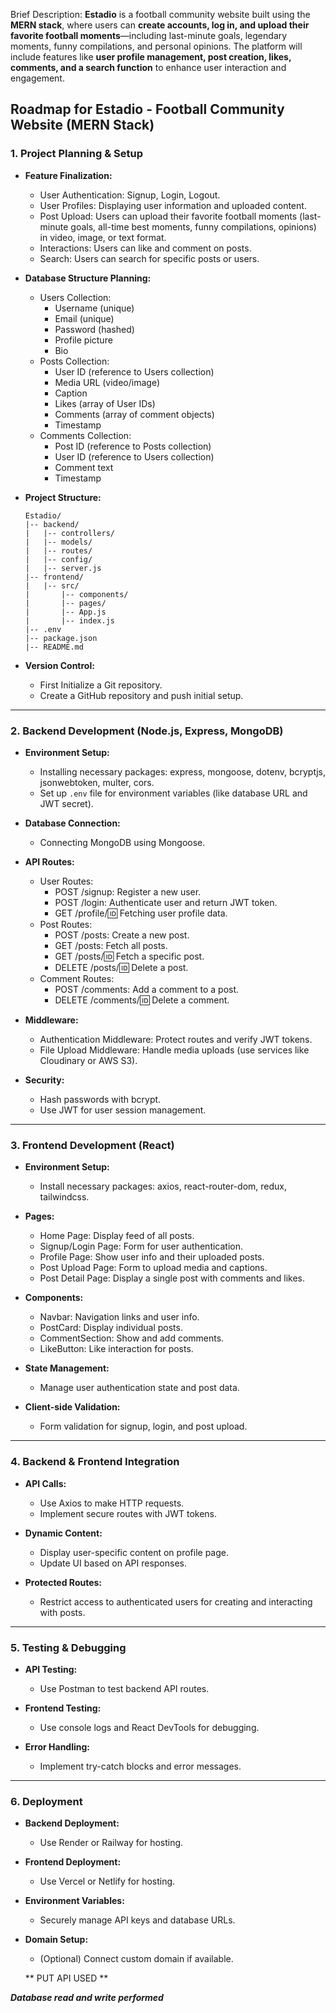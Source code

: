 Brief Description:
**Estadio** is a football community website built using the **MERN stack**, where users can **create accounts, log in, and upload their favorite football moments**—including last-minute goals, legendary moments, funny compilations, and personal opinions. The platform will include features like **user profile management, post creation, likes, comments, and a search function** to enhance user interaction and engagement.

## Roadmap for Estadio - Football Community Website (MERN Stack)

### 1. Project Planning & Setup
- **Feature Finalization:**
  - User Authentication: Signup, Login, Logout.
  - User Profiles: Displaying user information and uploaded content.
  - Post Upload: Users can upload their favorite football moments (last-minute goals, all-time best moments, funny compilations, opinions) in video, image, or text format.
  - Interactions: Users can like and comment on posts.
  - Search: Users can search for specific posts or users.

- **Database Structure Planning:**
  - Users Collection:
    - Username (unique)
    - Email (unique)
    - Password (hashed)
    - Profile picture
    - Bio
  - Posts Collection:
    - User ID (reference to Users collection)
    - Media URL (video/image)
    - Caption
    - Likes (array of User IDs)
    - Comments (array of comment objects)
    - Timestamp
  - Comments Collection:
    - Post ID (reference to Posts collection)
    - User ID (reference to Users collection)
    - Comment text
    - Timestamp

- **Project Structure:**
  ```
  Estadio/
  |-- backend/
  |   |-- controllers/
  |   |-- models/
  |   |-- routes/
  |   |-- config/
  |   |-- server.js
  |-- frontend/
  |   |-- src/
  |       |-- components/
  |       |-- pages/
  |       |-- App.js
  |       |-- index.js
  |-- .env
  |-- package.json
  |-- README.md
  ```

- **Version Control:**
  - First Initialize a Git repository.
  - Create a GitHub repository and push initial setup.

---

### 2. Backend Development (Node.js, Express, MongoDB)
- **Environment Setup:**
  - Installing necessary packages: express, mongoose, dotenv, bcryptjs, jsonwebtoken, multer, cors.
  - Set up `.env` file for environment variables (like database URL and JWT secret).

- **Database Connection:**
  - Connecting MongoDB using Mongoose.

- **API Routes:**
  - User Routes:
    - POST /signup: Register a new user.
    - POST /login: Authenticate user and return JWT token.
    - GET /profile/:id: Fetching user profile data.
  - Post Routes:
    - POST /posts: Create a new post.
    - GET /posts: Fetch all posts.
    - GET /posts/:id: Fetch a specific post.
    - DELETE /posts/:id: Delete a post.
  - Comment Routes:
    - POST /comments: Add a comment to a post.
    - DELETE /comments/:id: Delete a comment.

- **Middleware:**
  - Authentication Middleware: Protect routes and verify JWT tokens.
  - File Upload Middleware: Handle media uploads (use services like Cloudinary or AWS S3).

- **Security:**
  - Hash passwords with bcrypt.
  - Use JWT for user session management.

---

### 3. Frontend Development (React)
- **Environment Setup:**
  - Install necessary packages: axios, react-router-dom, redux, tailwindcss.

- **Pages:**
  - Home Page: Display feed of all posts.
  - Signup/Login Page: Form for user authentication.
  - Profile Page: Show user info and their uploaded posts.
  - Post Upload Page: Form to upload media and captions.
  - Post Detail Page: Display a single post with comments and likes.

- **Components:**
  - Navbar: Navigation links and user info.
  - PostCard: Display individual posts.
  - CommentSection: Show and add comments.
  - LikeButton: Like interaction for posts.

- **State Management:**
  - Manage user authentication state and post data.

- **Client-side Validation:**
  - Form validation for signup, login, and post upload.

---

### 4. Backend & Frontend Integration
- **API Calls:**
  - Use Axios to make HTTP requests.
  - Implement secure routes with JWT tokens.

- **Dynamic Content:**
  - Display user-specific content on profile page.
  - Update UI based on API responses.

- **Protected Routes:**
  - Restrict access to authenticated users for creating and interacting with posts.

---

### 5. Testing & Debugging
- **API Testing:**
  - Use Postman to test backend API routes.

- **Frontend Testing:**
  - Use console logs and React DevTools for debugging.

- **Error Handling:**
  - Implement try-catch blocks and error messages.

---

### 6. Deployment
- **Backend Deployment:**
  - Use Render or Railway for hosting.

- **Frontend Deployment:**
  - Use Vercel or Netlify for hosting.

- **Environment Variables:**
  - Securely manage API keys and database URLs.

- **Domain Setup:**
  - (Optional) Connect custom domain if available.

  ** PUT API USED **

***Database read and write performed***

